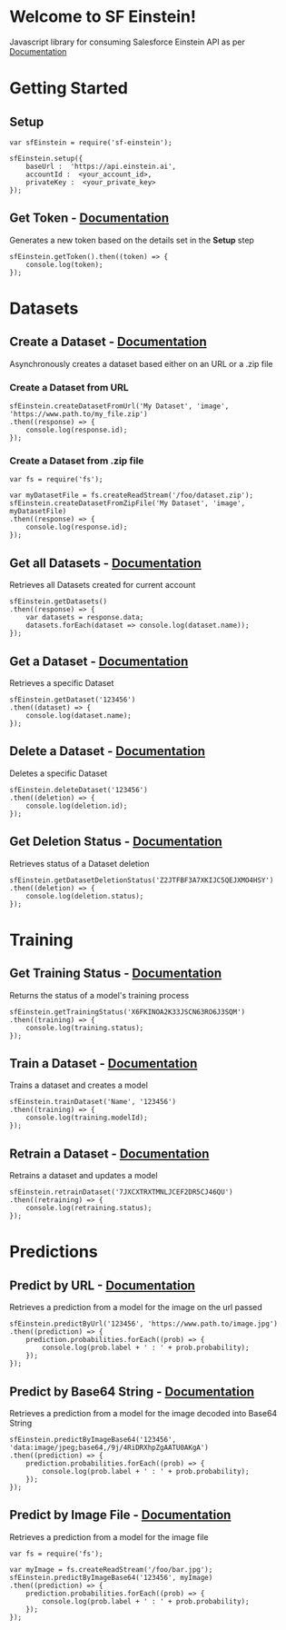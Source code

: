 ﻿# Welcome to SF Einstein!

Javascript library for consuming Salesforce Einstein API as per [Documentation](https://metamind.readme.io/docs)

# Getting Started

## Setup

    var sfEinstein = require('sf-einstein');
    
    sfEinstein.setup({
        baseUrl :  'https://api.einstein.ai',
        accountId :  <your_account_id>,
        privateKey :  <your_private_key>
    });

## Get Token - [Documentation](https://metamind.readme.io/docs/generate-an-oauth-access-token)

Generates a new token based on the details set in the **Setup** step

    sfEinstein.getToken().then((token) => {
        console.log(token);
    });
    
# Datasets

## Create a Dataset - [Documentation](https://metamind.readme.io/docs/create-a-dataset-zip-async)
Asynchronously creates a dataset based either on an URL or a .zip file


### Create a Dataset from URL


    sfEinstein.createDatasetFromUrl('My Dataset', 'image', 'https://www.path.to/my_file.zip')
    .then((response) => {
        console.log(response.id);
    });

### Create a Dataset from .zip file
    var fs = require('fs');
    
    var myDatasetFile = fs.createReadStream('/foo/dataset.zip');
    sfEinstein.createDatasetFromZipFile('My Dataset', 'image', myDatasetFile)
    .then((response) => {
        console.log(response.id);
    });
    

## Get all Datasets - [Documentation](https://metamind.readme.io/docs/get-all-datasets)

Retrieves all Datasets created for current account

    sfEinstein.getDatasets()
    .then((response) => {
        var datasets = response.data;
        datasets.forEach(dataset => console.log(dataset.name));
    });

## Get a Dataset - [Documentation](https://metamind.readme.io/docs/get-a-dataset)

Retrieves a specific Dataset

    sfEinstein.getDataset('123456')
    .then((dataset) => {
        console.log(dataset.name);
    });

## Delete a Dataset - [Documentation](https://metamind.readme.io/docs/delete-a-dataset)

Deletes a specific Dataset

    sfEinstein.deleteDataset('123456')
    .then((deletion) => {
        console.log(deletion.id);
    });

## Get Deletion Status - [Documentation](https://metamind.readme.io/docs/get-vision-deletion-status)

Retrieves status of a Dataset deletion

    sfEinstein.getDatasetDeletionStatus('Z2JTFBF3A7XKIJC5QEJXMO4HSY')
    .then((deletion) => {
        console.log(deletion.status);
    });

# Training

## Get Training Status - [Documentation](https://metamind.readme.io/docs/get-training-status)
Returns the status of a model's training process

    sfEinstein.getTrainingStatus('X6FKINOA2K33JSCN63RO6J3SQM')
    .then((training) => {
        console.log(training.status);
    });

## Train a Dataset - [Documentation](https://metamind.readme.io/docs/train-a-dataset)

Trains a dataset and creates a model

    sfEinstein.trainDataset('Name', '123456')
    .then((training) => {
        console.log(training.modelId);
    });


## Retrain a Dataset - [Documentation](https://metamind.readme.io/docs/retrain-a-dataset)

Retrains a dataset and updates a model

    sfEinstein.retrainDataset('7JXCXTRXTMNLJCEF2DR5CJ46QU')
    .then((retraining) => {
        console.log(retraining.status);
    });

# Predictions
## Predict by URL - [Documentation](https://metamind.readme.io/docs/prediction-with-image-url)

Retrieves a prediction from a model for the image on the url passed

    sfEinstein.predictByUrl('123456', 'https://www.path.to/image.jpg')
    .then((prediction) => {
        prediction.probabilities.forEach((prob) => {
            console.log(prob.label + ' : ' + prob.probability);
        });
    });

## Predict by Base64 String - [Documentation](https://metamind.readme.io/docs/prediction-with-image-base64-string)

Retrieves a prediction from a model for the image decoded into Base64 String

    sfEinstein.predictByImageBase64('123456', 'data:image/jpeg;base64,/9j/4RiDRXhpZgAATU0AKgA')
    .then((prediction) => {
        prediction.probabilities.forEach((prob) => {
            console.log(prob.label + ' : ' + prob.probability);
        });
    });

## Predict by Image File - [Documentation](https://metamind.readme.io/docs/prediction-with-image-file)

Retrieves a prediction from a model for the image file

    var fs = require('fs');
    
    var myImage = fs.createReadStream('/foo/bar.jpg');
    sfEinstein.predictByImageBase64('123456', myImage)
    .then((prediction) => {
        prediction.probabilities.forEach((prob) => {
            console.log(prob.label + ' : ' + prob.probability);
        });
    });
